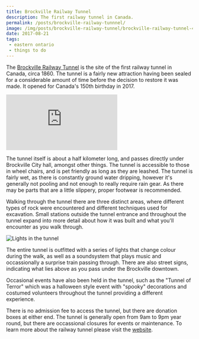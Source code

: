 ```yaml
---
title: Brockville Railway Tunnel
description: The first railway tunnel in Canada.
permalink: /posts/brockville-railway-tunnnel/
image: /img/posts/brockville-railway-tunnel/brockville-railway-tunnel-4.jpg
date: 2017-08-21
tags:
 - eastern ontario
 - things to do
---
```



The [Brockville Railway Tunnel](https://www.brockvillerailwaytunnel.com/ "Brockville Railway Tunnel") is the site of the first railway tunnel in Canada, circa 1860. The tunnel is a fairly new attraction having been sealed for a considerable amount of time before the decision to restore it was made. It opened for Canada's 150th birthday in 2017.


<div class="google-map">
<iframe title="Google Map" src="https://www.google.com/maps/embed?pb=!1m14!1m8!1m3!1d4018.3011802886003!2d-75.68354879840327!3d44.589497885834675!3m2!1i1024!2i768!4f13.1!3m3!1m2!1s0x0%3A0xd25df9d8f8e596c7!2sBrockville+Railway+Tunnel!5e0!3m2!1sen!2sca!4v1564280086182!5m2!1sen!2sca" frameborder="0" style="border:0" allowfullscreen></iframe>
</div>


The tunnel itself is about a half kilometer long, and passes directly under Brockville City hall, amongst other things. The tunnel is accessible to those in wheel chairs, and is pet friendly as long as they are leashed. The tunnel is fairly wet, as there is constantly ground water dripping, however it's generally not pooling and not enough to really require rain gear. As there may be parts that are a little slippery, proper footwear is recommended.

Walking through the tunnel there are three distinct areas, where different types of rock were encountered and different techniques used for excavation. Small stations outside the tunnel entrance and throughout the tunnel expand into more detail about how it was built and what you'll encounter as you walk through.


![Lights in the tunnel](/img/posts/brockville-railway-tunnel/brockville-railway-tunnel-2.jpg "Lights in the tunnel")


The entire tunnel is outfitted with a series of lights that change colour during the walk, as well as a soundsystem that plays music and occassionally a surprise train passing through. There are also street signs, indicating what lies above as you pass under the Brockville downtown.

Occasional events have also been held in the tunnel, such as the "Tunnel of Terror" which was a halloween style event with "spooky" decorations and costumed volunteers throughout the tunnel providing a different experience.

There is no admission fee to access the tunnel, but there are donation boxes at either end. The tunnel is generally open from 9am to 9pm year round, but there are occassional closures for events or maintenance.  To learn more about the railway tunnel please visit the [website](https://www.brockvillerailwaytunnel.com/ "Brockville Railway Tunnel").